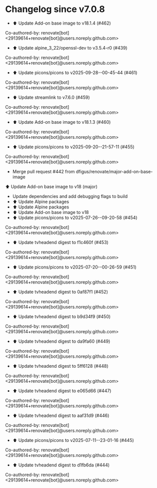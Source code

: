 # Changelog since v7.0.8
- ⬆️ Update Add-on base image to v18.1.4 (#462)

Co-authored-by: renovate[bot] <29139614+renovate[bot]@users.noreply.github.com> 
- ⬆️ Update alpine_3_22/openssl-dev to v3.5.4-r0 (#439)

Co-authored-by: renovate[bot] <29139614+renovate[bot]@users.noreply.github.com> 
- ⬆️ Update picons/picons to v2025-09-28--00-45-44 (#461)

Co-authored-by: renovate[bot] <29139614+renovate[bot]@users.noreply.github.com> 
- ⬆️ Update streamlink to v7.6.0 (#459)

Co-authored-by: renovate[bot] <29139614+renovate[bot]@users.noreply.github.com> 
- ⬆️ Update Add-on base image to v18.1.3 (#460)

Co-authored-by: renovate[bot] <29139614+renovate[bot]@users.noreply.github.com> 
- ⬆️ Update picons/picons to v2025-09-20--21-57-11 (#455)

Co-authored-by: renovate[bot] <29139614+renovate[bot]@users.noreply.github.com> 
- Merge pull request #442 from dfigus/renovate/major-add-on-base-image

⬆️ Update Add-on base image to v18 (major) 
- Update dependencies and add debugging flags to build 
- ⬆️ Update Alpine packages 
- ⬆️ Update Alpine packages 
- ⬆️ Update Add-on base image to v18 
- ⬆️ Update picons/picons to v2025-07-26--09-20-58 (#454)

Co-authored-by: renovate[bot] <29139614+renovate[bot]@users.noreply.github.com> 
- ⬆️ Update tvheadend digest to f1c460f (#453)

Co-authored-by: renovate[bot] <29139614+renovate[bot]@users.noreply.github.com> 
- ⬆️ Update picons/picons to v2025-07-20--00-26-59 (#451)

Co-authored-by: renovate[bot] <29139614+renovate[bot]@users.noreply.github.com> 
- ⬆️ Update tvheadend digest to 0af87f1 (#452)

Co-authored-by: renovate[bot] <29139614+renovate[bot]@users.noreply.github.com> 
- ⬆️ Update tvheadend digest to b9d34f9 (#450)

Co-authored-by: renovate[bot] <29139614+renovate[bot]@users.noreply.github.com> 
- ⬆️ Update tvheadend digest to da9fa60 (#449)

Co-authored-by: renovate[bot] <29139614+renovate[bot]@users.noreply.github.com> 
- ⬆️ Update tvheadend digest to 5ff6128 (#448)

Co-authored-by: renovate[bot] <29139614+renovate[bot]@users.noreply.github.com> 
- ⬆️ Update tvheadend digest to e065d66 (#447)

Co-authored-by: renovate[bot] <29139614+renovate[bot]@users.noreply.github.com> 
- ⬆️ Update tvheadend digest to aaf31d9 (#446)

Co-authored-by: renovate[bot] <29139614+renovate[bot]@users.noreply.github.com> 
- ⬆️ Update picons/picons to v2025-07-11--23-01-16 (#445)

Co-authored-by: renovate[bot] <29139614+renovate[bot]@users.noreply.github.com> 
- ⬆️ Update tvheadend digest to d1fb6da (#444)

Co-authored-by: renovate[bot] <29139614+renovate[bot]@users.noreply.github.com> 
